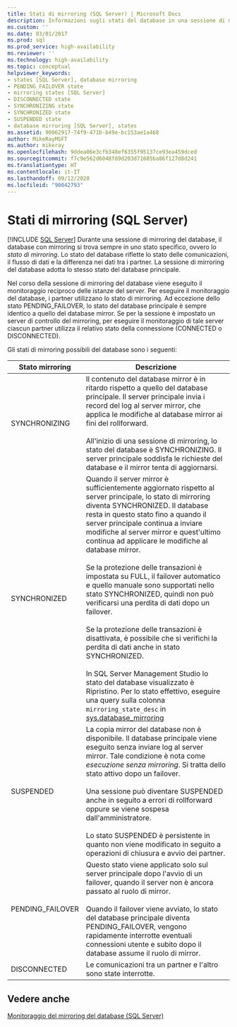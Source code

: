 ```yaml
---
title: Stati di mirroring (SQL Server) | Microsoft Docs
description: Informazioni sugli stati del database in una sessione di mirroring del database in SQL Server. Lo stato riflette lo stato delle comunicazioni, il flusso di dati e la differenza nei dati.
ms.custom: ''
ms.date: 03/01/2017
ms.prod: sql
ms.prod_service: high-availability
ms.reviewer: ''
ms.technology: high-availability
ms.topic: conceptual
helpviewer_keywords:
- states [SQL Server], database mirroring
- PENDING_FAILOVER state
- mirroring states [SQL Server]
- DISCONNECTED state
- SYNCHRONIZING state
- SYNCHRONIZED state
- SUSPENDED state
- database mirroring [SQL Server], states
ms.assetid: 90062917-74f9-471b-b49e-bc153ae1a468
author: MikeRayMSFT
ms.author: mikeray
ms.openlocfilehash: 9ddea06e3cfb348ef6355f95137ce93ea459dced
ms.sourcegitcommit: f7c9e562d6048f89d203d71685ba86f127d8d241
ms.translationtype: HT
ms.contentlocale: it-IT
ms.lasthandoff: 09/12/2020
ms.locfileid: "90042793"
---
```

# <a name="mirroring-states-sql-server"></a>Stati di mirroring (SQL Server)
 [!INCLUDE [SQL Server](../../includes/applies-to-version/sqlserver.md)]
  Durante una sessione di mirroring del database, il database con mirroring si trova sempre in uno stato specifico, ovvero lo *stato di mirroring*. Lo stato del database riflette lo stato delle comunicazioni, il flusso di dati e la differenza nei dati tra i partner. La sessione di mirroring del database adotta lo stesso stato del database principale.  
  
 Nel corso della sessione di mirroring del database viene eseguito il monitoraggio reciproco delle istanze del server. Per eseguire il monitoraggio del database, i partner utilizzano lo stato di mirroring. Ad eccezione dello stato PENDING_FAILOVER, lo stato del database principale è sempre identico a quello del database mirror. Se per la sessione è impostato un server di controllo del mirroring, per eseguire il monitoraggio di tale server ciascun partner utilizza il relativo stato della connessione (CONNECTED o DISCONNECTED).  
  
 Gli stati di mirroring possibili del database sono i seguenti:  
  
|Stato mirroring|Descrizione|  
|---------------------|-----------------|  
|SYNCHRONIZING|Il contenuto del database mirror è in ritardo rispetto a quello del database principale. Il server principale invia i record del log al server mirror, che applica le modifiche al database mirror ai fini del rollforward.<br /><br /> All'inizio di una sessione di mirroring, lo stato del database è SYNCHRONIZING. Il server principale soddisfa le richieste del database e il mirror tenta di aggiornarsi.|  
|SYNCHRONIZED|Quando il server mirror è sufficientemente aggiornato rispetto al server principale, lo stato di mirroring diventa SYNCHRONIZED. Il database resta in questo stato fino a quando il server principale continua a inviare modifiche al server mirror e quest'ultimo continua ad applicare le modifiche al database mirror.<br /><br /> Se la protezione delle transazioni è impostata su FULL, il failover automatico e quello manuale sono supportati nello stato SYNCHRONIZED, quindi non può verificarsi una perdita di dati dopo un failover.<br /><br /> Se la protezione delle transazioni è disattivata, è possibile che si verifichi la perdita di dati anche in stato SYNCHRONIZED.<br /><br /> In SQL Server Management Studio lo stato del database visualizzato è Ripristino. Per lo stato effettivo, eseguire una query sulla colonna `mirroring_state_desc` in [sys.database_mirroring](../../relational-databases/system-catalog-views/sys-database-mirroring-transact-sql.md) |  
|SUSPENDED|La copia mirror del database non è disponibile. Il database principale viene eseguito senza inviare log al server mirror. Tale condizione è nota come *esecuzione senza mirroring*. Si tratta dello stato attivo dopo un failover.<br /><br /> Una sessione può diventare SUSPENDED anche in seguito a errori di rollforward oppure se viene sospesa dall'amministratore.<br /><br /> Lo stato SUSPENDED è persistente in quanto non viene modificato in seguito a operazioni di chiusura e avvio dei partner.|  
|PENDING_FAILOVER|Questo stato viene applicato solo sul server principale dopo l'avvio di un failover, quando il server non è ancora passato al ruolo di mirror.<br /><br /> Quando il failover viene avviato, lo stato del database principale diventa PENDING_FAILOVER, vengono rapidamente interrotte eventuali connessioni utente e subito dopo il database assume il ruolo di mirror.|  
|DISCONNECTED|Le comunicazioni tra un partner e l'altro sono state interrotte.|  
  
## <a name="see-also"></a>Vedere anche  
 [Monitoraggio del mirroring del database &#40;SQL Server&#41;](../../database-engine/database-mirroring/monitoring-database-mirroring-sql-server.md)  
  
  
